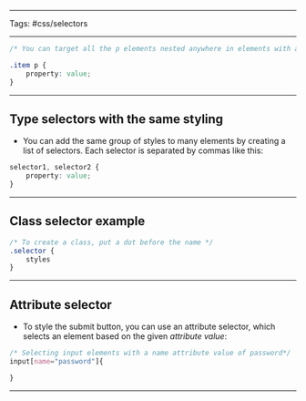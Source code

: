 <hr>

Tags: #css/selectors

<hr>

```css
/* You can target all the p elements nested anywhere in elements with a class named item like this: */

.item p {
	property: value;
}
```

<hr>

## Type selectors with the same styling

- You can add the same group of styles to many elements by creating a list of selectors. Each selector is separated by commas like this:

```css
selector1, selector2 {
	property: value;
}
```

<hr>

## Class selector example

```css
/* To create a class, put a dot before the name */
.selector { 
	styles
}
```

<hr>

## Attribute selector 

- To style the submit button, you can use an attribute selector, which selects an element based on the given *attribute value*:

```css
/* Selecting input elements with a name attribute value of password*/
input[name="password"]{

}
```

<hr>
